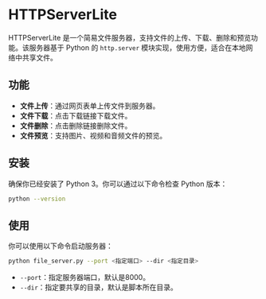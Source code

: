 # HTTPServerLite

HTTPServerLite 是一个简易文件服务器，支持文件的上传、下载、删除和预览功能。该服务器基于 Python 的 `http.server` 模块实现，使用方便，适合在本地网络中共享文件。

## 功能

- **文件上传**：通过网页表单上传文件到服务器。
- **文件下载**：点击下载链接下载文件。
- **文件删除**：点击删除链接删除文件。
- **文件预览**：支持图片、视频和音频文件的预览。

## 安装

确保你已经安装了 Python 3。你可以通过以下命令检查 Python 版本：

```sh
python --version
```

## 使用

你可以使用以下命令启动服务器：

```sh
python file_server.py --port <指定端口> --dir <指定目录>
```

- `--port`：指定服务器端口，默认是8000。
- `--dir`：指定要共享的目录，默认是脚本所在目录。
